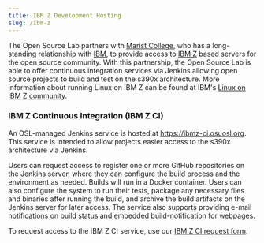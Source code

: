 ```yaml
---
title: IBM Z Development Hosting
slug: /ibm-z
---
```


The Open Source Lab partners with [Marist College](http://www.marist.edu/), who has a long-standing 
relationship with [IBM](https://www.ibm.com/us-en/), to provide access to 
[IBM Z](https://en.wikipedia.org/wiki/IBM_Z) based servers for the open source community.
With this partnership, the Open Source Lab is able to offer continuous integration services via
Jenkins allowing open source projects to build and test on the s390x architecture.
More information about running Linux on IBM Z can be found at IBM's 
[Linux on IBM Z community](https://www.ibm.com/developerworks/community/groups/community/lozopensource).

### IBM Z Continuous Integration (IBM Z CI)

An OSL-managed Jenkins service is hosted at https://ibmz-ci.osuosl.org. This
service is intended to allow projects easier access to the s390x architecture
via Jenkins.

Users can request access to register one or more GitHub repositories on the Jenkins server, where
they can configure the build process and the environment as needed. Builds will run in a Docker
container. Users can also configure the system to run their tests, package any necessary files and
binaries after running the build, and archive the build artifacts on the Jenkins server for later
access. The service also supports providing e-mail notifications on build status and embedded
build-notification for webpages.

To request access to the IBM Z CI service, use our [IBM Z CI request form](/services/ibm-z/request_ci).